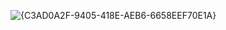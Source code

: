 ![{C3AD0A2F-9405-418E-AEB6-6658EEF70E1A}](https://github.com/user-attachments/assets/0290c13a-4f8d-4f40-a280-19aabca2b101)
